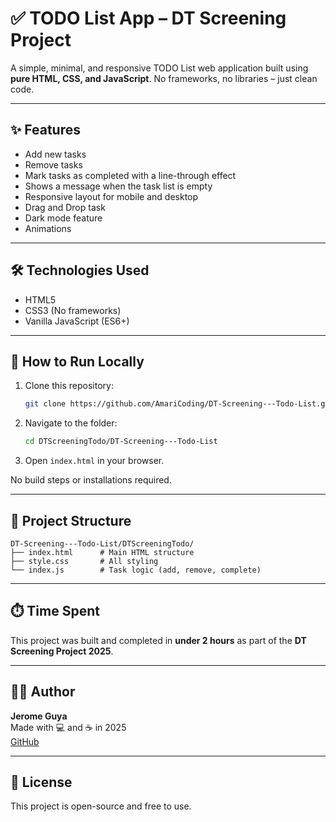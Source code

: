 # ✅ TODO List App – DT Screening Project

A simple, minimal, and responsive TODO List web application built using **pure HTML, CSS, and JavaScript**. No frameworks, no libraries – just clean code.

---

## ✨ Features

- Add new tasks
- Remove tasks
- Mark tasks as completed with a line-through effect
- Shows a message when the task list is empty
- Responsive layout for mobile and desktop
- Drag and Drop task
- Dark mode feature
- Animations

---

## 🛠️ Technologies Used

- HTML5
- CSS3 (No frameworks)
- Vanilla JavaScript (ES6+)

---

## 🚀 How to Run Locally

1. Clone this repository:
   ```bash
   git clone https://github.com/AmariCoding/DT-Screening---Todo-List.git
   ```
2. Navigate to the folder:
   ```bash
   cd DTScreeningTodo/DT-Screening---Todo-List
   ```
3. Open `index.html` in your browser.

No build steps or installations required.

---

## 📁 Project Structure

```
DT-Screening---Todo-List/DTScreeningTodo/
├── index.html      # Main HTML structure
├── style.css       # All styling
└── index.js        # Task logic (add, remove, complete)
```

---

## ⏱️ Time Spent

This project was built and completed in **under 2 hours** as part of the **DT Screening Project 2025**.

---

## 👨‍💻 Author

**Jerome Guya**  
Made with 💻 and ☕ in 2025  
[GitHub](https://github.com/AmariCoding) <!-- Update with your GitHub if desired -->

---

## 📄 License

This project is open-source and free to use.

